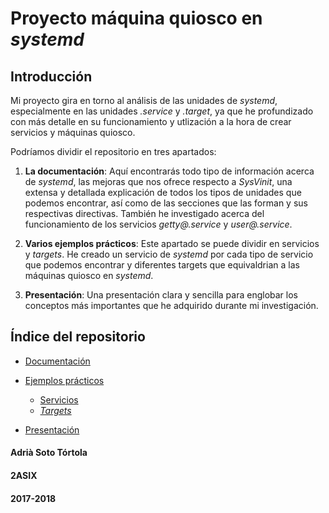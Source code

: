 
# Proyecto máquina quiosco en _systemd_

## Introducción

Mi proyecto gira en torno al análisis de las unidades de _systemd_, especialmente en las unidades _.service_ y _.target_, ya que he profundizado con más detalle en su funcionamiento y utlización a la hora de crear servicios y máquinas quiosco. 

Podríamos dividir el repositorio en tres apartados:

1. **La documentación**: Aquí encontrarás todo tipo de información acerca de _systemd_, las mejoras que nos ofrece respecto a _SysVinit_, una extensa y detallada explicación de todos los tipos de unidades que podemos encontrar, así como de las secciones que las forman y sus respectivas directivas. También he investigado acerca del funcionamiento de los servicios _getty@.service_ y _user@.service_.

2. **Varios ejemplos prácticos**: Este apartado se puede dividir en servicios y _targets_. He creado un servicio de _systemd_ por cada tipo de servicio que podemos encontrar y diferentes targets que equivaldrian a las máquinas quiosco en _systemd_.

3. **Presentación**: Una presentación clara y sencilla para englobar los conceptos más importantes que he adquirido durante mi investigación.


## Índice del repositorio

* [Documentación](https://github.com/adriisotuu/)

* [Ejemplos prácticos](https://github.com/adriisotuu/)
	* [Servicios](https://github.com/adriisotuu/)
	* [_Targets_](https://github.com/adriisotuu/)

* [Presentación](https://github.com/adriisotuu/)


#### Adrià Soto Tórtola

#### 2ASIX

#### 2017-2018

